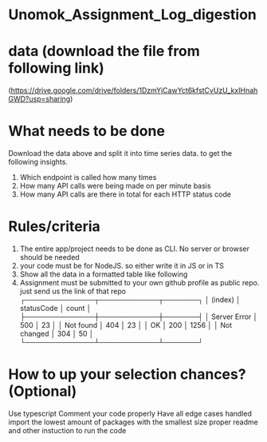 # Unomok_Assignment_Log_digestion

# data (download the file from following link)
(https://drive.google.com/drive/folders/1DzmYjCawYct6kfstCyUzU_kxIHnahGWD?usp=sharing)

# What needs to be done
Download the data above and split it into time series data. to get the following insights.

1. Which endpoint is called how many times
2. How many API calls were being made on per minute basis
3. How many API calls are there in total for each HTTP status code
# Rules/criteria
1. The entire app/project needs to be done as CLI. No server or browser should be needed
2. your code must be for NodeJS. so either write it in JS or in TS
3. Show all the data in a formatted table like following
4. Assignment must be submitted to your own github profile as public repo. just send us the link of that repo
┌──────────────┬────────────┬───────┐
│   (index)    │ statusCode │ count │
├──────────────┼────────────┼───────┤
│ Server Error │    500     │  23   │
│  Not found   │    404     │  23   │
│      OK      │    200     │ 1256  │
│ Not changed  │    304     │  50   │
└──────────────┴────────────┴───────┘                    
# How to up your selection chances? (Optional)
Use typescript
Comment your code properly
Have all edge cases handled
import the lowest amount of packages with the smallest size
proper readme and other instuction to run the code
